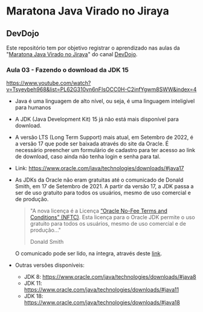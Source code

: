 # Maratona Java Virado no Jiraya

## DevDojo

Este repositório tem por objetivo registrar o aprendizado nas aulas da "[Maratona Java Virado no Jiraya](https://www.youtube.com/watch?v=VKjFuX91G5Q&list=PL62G310vn6nFIsOCC0H-C2infYgwm8SWW)" do canal [DevDojo](https://www.youtube.com/c/DevDojoBrasil).

### Aula 03 - Fazendo o download da JDK 15

https://www.youtube.com/watch?v=Tsyeybeh968&list=PL62G310vn6nFIsOCC0H-C2infYgwm8SWW&index=4

- Java é uma linguagem de alto nível, ou seja, é uma linguagem inteligível para humanos

- A JDK (Java Development Kit) 15 já não está mais disponível para download. 

- A versão LTS (Long Term Support) mais atual, em Setembro de 2022, é a versão 17 que pode ser baixada através do site da Oracle. É necessário preencher um formulário de cadastro para ter acesso ao link de download, caso ainda não tenha login e senha para tal.

- Link: https://www.oracle.com/java/technologies/downloads/#java17

- As JDKs da Oracle não eram gratuitas até o comunicado de Donald Smith, em 17 de Setembro de 2021. A partir da versão 17, a JDK passa a ser de uso gratuito para todos os usuários, mesmo de uso comercial e de produção. 

  > "A nova licença é a Licença [“Oracle No-Fee Terms and Conditions” (NFTC)](https://www.oracle.com/downloads/licenses/no-fee-license.html). Esta licença para o Oracle JDK permite o uso gratuito para todos os usuários, mesmo de uso comercial e de produção..."
  >
  > Donald Smith

  O comunicado pode ser lido, na íntegra, através deste [link](https://blogs.oracle.com/oracle-brasil/post/java-gratuito).

- Outras versões disponíveis:

  - JDK 8: https://www.oracle.com/java/technologies/downloads/#java8
  - JDK 11: https://www.oracle.com/java/technologies/downloads/#java11
  - JDK 18: https://www.oracle.com/java/technologies/downloads/#java18

